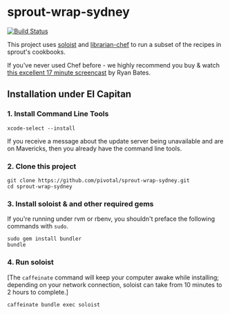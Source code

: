 # sprout-wrap-sydney

[![Build Status](https://travis-ci.org/pivotal-sydney/sprout-wrap-sydney.png?branch=master)](https://travis-ci.org/pivotal-sydney/sprout-wrap-sydney)

This project uses [soloist](https://github.com/mkocher/soloist) and [librarian-chef](https://github.com/applicationsonline/librarian-chef)
to run a subset of the recipes in sprout's cookbooks.

If you've never used Chef before - we highly recommend you buy &amp; watch [this excellent 17 minute screencast](http://railscasts.com/episodes/339-chef-solo-basics) by Ryan Bates. 

## Installation under El Capitan

### 1. Install Command Line Tools
  
    xcode-select --install

If you receive a message about the update server being unavailable and are on Mavericks, then you already have the command line tools.

### 2. Clone this project

    git clone https://github.com/pivotal/sprout-wrap-sydney.git
    cd sprout-wrap-sydney

### 3. Install soloist & and other required gems

If you're running under rvm or rbenv, you shouldn't preface the following commands with `sudo`.

    sudo gem install bundler
    bundle

### 4. Run soloist

[The `caffeinate` command will keep your computer awake while installing; depending on your network connection, soloist can take from 10 minutes to 2 hours to complete.]

    caffeinate bundle exec soloist
